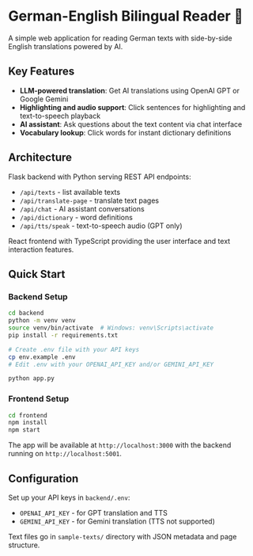 # German-English Bilingual Reader 🦒

A simple web application for reading German texts with side-by-side English translations powered by AI.

## Key Features

- **LLM-powered translation**: Get AI translations using OpenAI GPT or Google Gemini
- **Highlighting and audio support**: Click sentences for highlighting and text-to-speech playback
- **AI assistant**: Ask questions about the text content via chat interface  
- **Vocabulary lookup**: Click words for instant dictionary definitions

## Architecture

Flask backend with Python serving REST API endpoints:
- `/api/texts` - list available texts
- `/api/translate-page` - translate text pages
- `/api/chat` - AI assistant conversations
- `/api/dictionary` - word definitions
- `/api/tts/speak` - text-to-speech audio (GPT only)

React frontend with TypeScript providing the user interface and text interaction features.

## Quick Start

### Backend Setup

```bash
cd backend
python -m venv venv
source venv/bin/activate  # Windows: venv\Scripts\activate
pip install -r requirements.txt

# Create .env file with your API keys
cp env.example .env
# Edit .env with your OPENAI_API_KEY and/or GEMINI_API_KEY

python app.py
```

### Frontend Setup

```bash
cd frontend
npm install
npm start
```

The app will be available at `http://localhost:3000` with the backend running on `http://localhost:5001`.

## Configuration

Set up your API keys in `backend/.env`:
- `OPENAI_API_KEY` - for GPT translation and TTS
- `GEMINI_API_KEY` - for Gemini translation (TTS not supported)

Text files go in `sample-texts/` directory with JSON metadata and page structure.